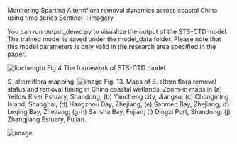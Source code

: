 
Monitoring Spartina Alterniflora removal dynamics across coastal China using time series Sentinel-1 imagery

You can run output_demo.py to visualize the output of the STS-CTD model. The trained model is saved under the model_data folder. Please note that this model parameters is only valid in the research area specified in the paper.

![liuchengtu](https://github.com/user-attachments/assets/3d7c6b7a-eebf-463f-8253-5a5bc38e43a6)
Fig.4 The framework of STS-CTD model

S. alterniflora mapping:
![image](https://github.com/user-attachments/assets/a7515ba0-d08a-4f4c-8f7d-29446f0e1e03)
Fig. 13. Maps of S. alterniflora removal status and removal timing in China coastal wetlands. Zoom-in maps in (a) Yellow River Estuary, Shandong; (b) Yancheng city, Jiangsu; (c) Chongming Island, Shanghai; (d) Hangzhou Bay, Zhejiang; (e) Sanmen Bay, Zhejiang; (f) Leqing Bay, Zhejiang; (g-h) Sansha Bay, Fujian; (i) Dingzi Port, Shandong; (j) Zhangjiang Estuary, Fujian.

![image](https://github.com/user-attachments/assets/e0ddb4f9-4142-41d5-8ddc-0f696a0c1d7c)
